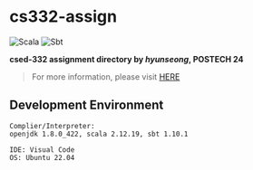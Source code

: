 # cs332-assign

![Scala](https://img.shields.io/badge/Scala-%23DC322F.svg?style=for-the-badge&logo=scala&logoColor=white)
![Sbt](https://img.shields.io/badge/sbt-1572B6.svg?style=for-the-badge&logo=crystal&logoColor=white)

**csed-332 assignment directory by *hyunseong*, POSTECH 24**

> For more information, please visit [HERE](http://pl.postech.ac.kr/~gla/cs332/index.html)

## Development Environment
```
Complier/Interpreter:
openjdk 1.8.0_422, scala 2.12.19, sbt 1.10.1

IDE: Visual Code
OS: Ubuntu 22.04
```
